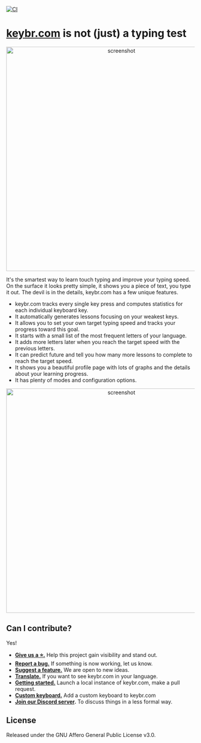 [![CI](https://github.com/aradzie/keybr.com/actions/workflows/ci.yml/badge.svg)](https://github.com/aradzie/keybr.com/actions/workflows/ci.yml)

# [keybr.com](https://www.keybr.com/) is not (just) a typing test

<p align="center">
    <img src="assets/screenshot.png" alt="screenshot" width="600"/>
</p>

It's the smartest way to learn touch typing and improve your typing speed.
On the surface it looks pretty simple, it shows you a piece of text, you type it out.
The devil is in the details, keybr.com has a few unique features.

* keybr.com tracks every single key press and computes statistics for each individual keyboard key.
* It automatically generates lessons focusing on your weakest keys.
* It allows you to set your own target typing speed and tracks your progress toward this goal.
* It starts with a small list of the most frequent letters of your language.
* It adds more letters later when you reach the target speed with the previous letters.
* It can predict future and tell you how many more lessons to complete to reach the target speed.
* It shows you a beautiful profile page with lots of graphs and the details about your learning progress. 
* It has plenty of modes and configuration options.

<p align="center">
    <img src="docs/assets/graph.png" alt="screenshot" width="600"/>
</p>

## Can I contribute?

Yes!

* **[Give us a ⭐️.](https://github.com/aradzie/keybr.com)** Help this project gain visibility and stand out.
* **[Report a bug.](https://github.com/aradzie/keybr.com/issues)** If something is now working, let us know.
* **[Suggest a feature.](https://github.com/aradzie/keybr.com/issues)** We are open to new ideas.
* **[Translate.](./docs/translations.md)** If you want to see keybr.com in your language.
* **[Getting started.](./docs/getting_started.md)** Launch a local instance of keybr.com, make a pull request.
* **[Custom keyboard.](./docs/custom_keyboard.md)** Add a custom keyboard to keybr.com
* **[Join our Discord server](https://discord.com/channels/930786115810643978/930786116255244299).** To discuss things in a less formal way.

## License

Released under the GNU Affero General Public License v3.0.
